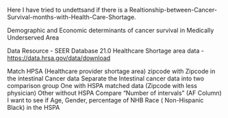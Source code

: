 Here I have tried to undettsand if there is a Realtionship-between-Cancer-Survival-months-with-Health-Care-Shortage. 

Demographic and Economic determinants of cancer survival in Medically Underserved Area

Data Resource - SEER Database 21.0
Healthcare Shortage area data - https://data.hrsa.gov/data/download

Match HPSA (Healthcare provider shortage area) zipcode with Zipcode in the intestinal Cancer data
Separate the Intestinal cancer data into two comparison group
One with HSPA matched data (Zipcode with less physician)
Other without HSPA
Compare “Number of intervals” (AF Column)
I want to see if Age, Gender, percentage of  NHB Race ( Non-Hispanic Black) in the HSPA 

